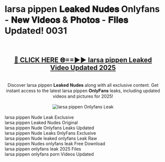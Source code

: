<h1>larsa pippen 𝐋𝐞𝐚𝐤𝐞𝐝 𝐍𝐮𝐝𝐞𝐬 Onlyfans - 𝐍𝐞𝐰 𝐕𝐢𝐝𝐞𝐨𝐬 & 𝐏𝐡𝐨𝐭𝐨𝐬 - 𝐅𝐢𝐥𝐞𝐬 Updated! 0031</h1>
        <br>
        <div align="center">
        <h2><a href="https://ishortn.ink/bxWkSV7Me" rel="nofollow">🔴 CLICK HERE 🌐==►► <b>larsa pippen Leaked Video Updated 2025</b></a></h2>
        <br>
        Discover larsa pippen 𝐋𝐞𝐚𝐤𝐞𝐝 𝐍𝐮𝐝𝐞𝐬 along with all exclusive content. Get instant access to the latest larsa pippen 𝐎𝐧𝐥𝐲𝐅𝐚𝐧𝐬 leaks, including updated videos and pictures for 2025!
        <br>
        <br>
        <a href="https://ishortn.ink/bxWkSV7Me" rel="nofollow" data-target="animated-image.originalLink">
            <img src="https://i.imgur.com/1EjSzPs.png" alt="larsa pippen Onlyfans Leak" style="max-width: 100%; display: inline-block;" data-target="animated-image.originalImage">
        </a>
        </div>
        <br>
        larsa pippen Nude Leak Exclusive<br>
        larsa pippen Leaked Nudes Original<br>
        larsa pippen Nude Onlyfans Leaks Updated<br>
        larsa pippen Nude Leaks 0nlyFans Exclusive<br>
        larsa pippen Nude leaked onlyfans Leak Raw<br>
        larsa pippen Nudes onlyfans leak Free Download<br>
        larsa pippen onlyfans leak 2025 Files<br>
        larsa pippen onlyfans porn Videos Updated<br>
